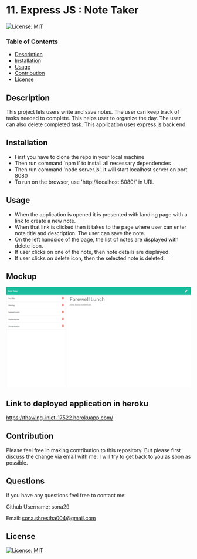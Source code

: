 # 11. Express JS : Note Taker

[![License: MIT](https://img.shields.io/badge/License-MIT-yellow.svg)](https://opensource.org/licenses/MIT)

### Table of Contents

- [Description](#description)
- [Installation](#installation)
- [Usage](#usage)
- [Contribution](#contribution)
- [License](#license)

## Description

This project lets users write and save notes. The user can keep track of tasks needed to complete. This helps user to organize the day. The user can also delete completed task. This application uses express.js back end.

## Installation

- First you have to clone the repo in your local machine
- Then run command 'npm i' to install all necessary dependencies
- Then run command 'node server.js', it will start localhost server on port 8080
- To run on the browser, use 'http://localhost:8080/' in URL

## Usage

- When the application is opened it is presented with landing page with a link to create a new note.
- When that link is clicked then it takes to the page where user can enter note title and description. The user can save the note.
- On the left handside of the page, the list of notes are displayed with delete icon.
- If user clicks on one of the note, then note details are displayed.
- If user clicks on delete icon, then the selected note is deleted.

## Mockup

![alt text](assets/images/screenshot.png)

## Link to deployed application in heroku

https://thawing-inlet-17522.herokuapp.com/

## Contribution

Please feel free in making contribution to this repository. But please first discuss the change via email with me. I will try to get back to you as soon as possible.

## Questions

If you have any questions feel free to contact me:

Github Username: sona29

Email: sona.shrestha004@gmail.com

## License

[![License: MIT](https://img.shields.io/badge/License-MIT-yellow.svg)](https://opensource.org/licenses/MIT)
